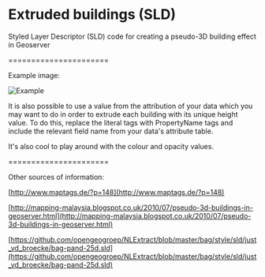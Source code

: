 Extruded buildings (SLD)
======================

Styled Layer Descriptor (SLD) code for creating a pseudo-3D building effect in Geoserver

======================

Example image:

![Example](https://raw.githubusercontent.com/charleyglynn/Extruded-buildings-SLD/master/extruded-buildings.png)

It is also possible to use a value from the attribution of your data which you may want to do in order to extrude each building with its unique height value. To do this, replace the literal tags with PropertyName tags and include the relevant field name from your data's attribute table.

It's also cool to play around with the colour and opacity values.

======================

Other sources of information:

[http://www.maptags.de/?p=148](http://www.maptags.de/?p=148)

[http://mapping-malaysia.blogspot.co.uk/2010/07/pseudo-3d-buildings-in-geoserver.html](http://mapping-malaysia.blogspot.co.uk/2010/07/pseudo-3d-buildings-in-geoserver.html)

[https://github.com/opengeogroep/NLExtract/blob/master/bag/style/sld/just_vd_broecke/bag-pand-25d.sld](https://github.com/opengeogroep/NLExtract/blob/master/bag/style/sld/just_vd_broecke/bag-pand-25d.sld)
